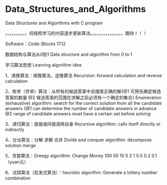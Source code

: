 # Data_Structures_and_Algorithms
Data Structures and Algorithms with C program 

。。。。。。。。。。将按照学习的内容逐步更新算法。。。。。。。。。。。。。。。期待！！！

Software：Code::Blocks 17.12

数据结构与算法从0到1  Data structure and algorithm from 0 to 1

学习算法思想   Learning algorithm idea

1、递推算法：顺推算法，逆推算法   Recursion: forward calculation and reverse calculation

2、枚举（穷举）算法：从所有的候选答案中去搜索正确的解{@1 可预先确定候选答案的数量  @2 候选答案的范围在求解之前必须有一个确定的集合}
Enumeration (exhaustive) algorithm: search for the correct solution from all the candidate answers {@1 can determine the number of candidate answers in advance @2 range of candidate answers must have a certain set before solving

3、递归算法：直接或间接调用自身   Recursive algorithm: calls itself directly or indirectly

4、分治算法：分解  求解  合并    Divide and conquer algorithm: decompose solution merge

5、贪婪算法：Greegy algorithm: Change Money 100 50 10 5 2 1 0.5 0.2 0.1 （yuan元）

6、试探算法（启发式算法）：heuristic algorithm :Generate a lottery number combination
